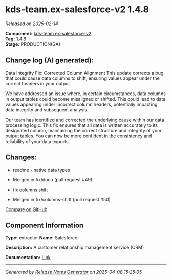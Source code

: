 #  kds-team.ex-salesforce-v2 1.4.8

_Released on 2025-02-14_

**Component:** [kds-team.ex-salesforce-v2](https://github.com/keboola/component-salesforce-v2)  
**Tag:** [1.4.8](https://github.com/keboola/component-salesforce-v2/releases/tag/1.4.8)  
**Stage:** PRODUCTION(GA)


## Change log (AI generated):
Data Integrity Fix: Corrected Column Alignment
This update corrects a bug that could cause data columns to shift, ensuring values appear under the correct headers in your output.

We have addressed an issue where, in certain circumstances, data columns in output tables could become misaligned or shifted. This could lead to data values appearing under incorrect column headers, potentially impacting data integrity and subsequent analysis.

Our team has identified and corrected the underlying cause within our data processing logic. This fix ensures that all data is written accurately to its designated column, maintaining the correct structure and integrity of your output tables. You can now be more confident in the consistency and reliability of your data exports.



## Changes:



- readme - native data types 




- Merged in fix/docu (pull request #49) 




- fix columns shift 








- Merged in fix/columns-shift (pull request #50) 



[Compare on GitHub](https://github.com/keboola/component-salesforce-v2/compare/1.4.7...1.4.8)



## Component Information
**Type:** extractor
**Name:** Salesforce

**Description:** A customer relationship management service (CRM) 


**Documentation:** [Link](https://help.keboola.com/components/extractors/marketing-sales/salesforce/)



---
_Generated by [Release Notes Generator](https://github.com/keboola/release-notes-generator)
on 2025-04-08 15:25:05_